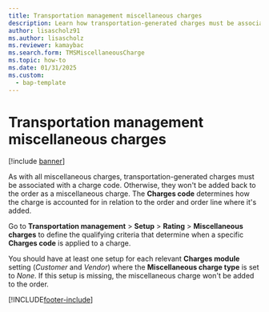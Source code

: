 ```yaml
---
title: Transportation management miscellaneous charges
description: Learn how transportation-generated charges must be associated with a charge code and that you should have one setup for each relevant charges module setting.
author: lisascholz91
ms.author: lisascholz
ms.reviewer: kamaybac
ms.search.form: TMSMiscellaneousCharge
ms.topic: how-to
ms.date: 01/31/2025
ms.custom: 
  - bap-template
---
```


# Transportation management miscellaneous charges

[!include [banner](../includes/banner.md)]

As with all miscellaneous charges, transportation-generated charges must be associated with a charge code. Otherwise, they won't be added back to the order as a miscellaneous charge. The **Charges code** determines how the charge is accounted for in relation to the order and order line where it's added.

Go to **Transportation management** \> **Setup** \> **Rating** \> **Miscellaneous charges** to define the qualifying criteria that determine when a specific **Charges code** is applied to a charge.

You should have at least one setup for each relevant **Charges module** setting (*Customer* and *Vendor*) where the **Miscellaneous charge type** is set to *None*. If this setup is missing, the miscellaneous charge won't be added to the order.

[!INCLUDE[footer-include](../../includes/footer-banner.md)]
